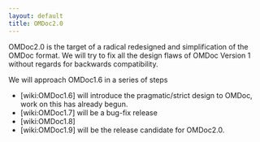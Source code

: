 ```yaml
---
layout: default
title: OMDoc2.0
---
```


OMDoc2.0 is the target of a radical redesigned and simplification of the OMDoc format. We will try to fix all the design flaws of OMDoc Version 1 without regards for backwards compatibility. 

We will approach OMDoc1.6 in a series of steps

- [wiki:OMDoc1.6] will introduce the pragmatic/strict design to OMDoc, work on this has already begun. 
- [wiki:OMDoc1.7] will be a bug-fix release 
- [wiki:OMDoc1.8] 
- [wiki:OMDoc1.9] will be the release candidate for OMDoc2.0. 

